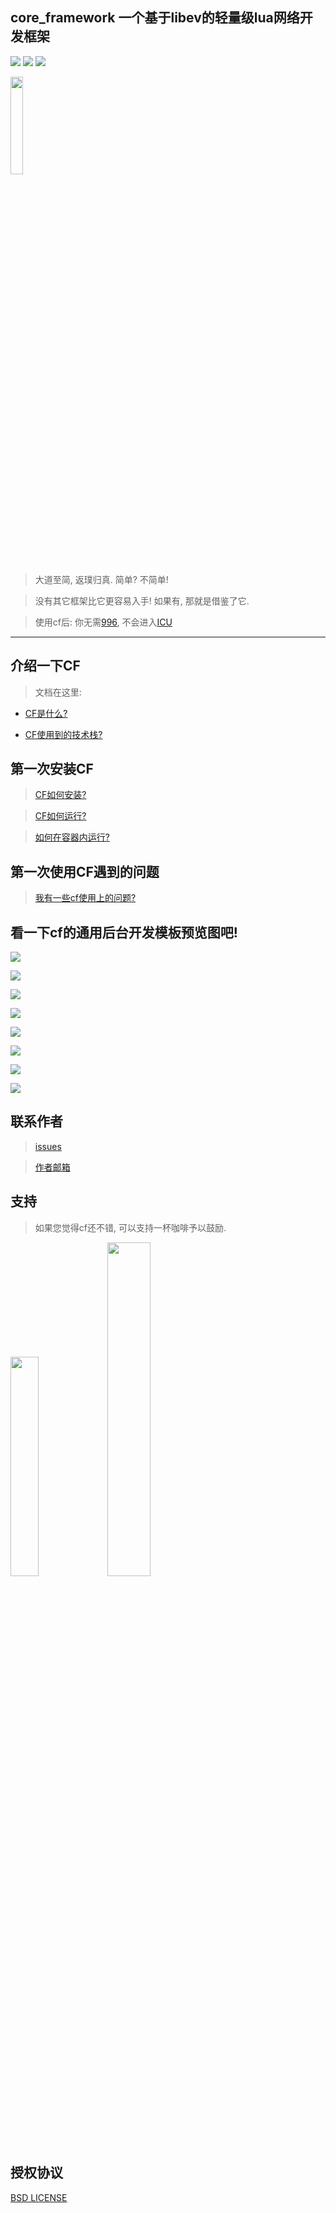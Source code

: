 ## core_framework 一个基于libev的轻量级lua网络开发框架
<p>
  <a href="https://github.com/CandyMi/core_framework/blob/master/LICENSE">
  <img src="https://img.shields.io/badge/license-BSD-brightgreen.svg"></a>
  <a href="https://www.lua.org/">
  <img src="https://img.shields.io/badge/Language-Lua-blue.svg"></a>
  <a href="https://github.com/CandyMi">
  <img src="https://img.shields.io/badge/Author-CandyMi-red.svg"></a>
</p>

<p>
  <img src="https://raw.githubusercontent.com/wiki/CandyMi/core_framework/images/cfadmin.png" height="20%" width="20%"/ >
</p>

>   大道至简, 返璞归真. 简单? 不简单!

>   没有其它框架比它更容易入手! 如果有, 那就是借鉴了它.

>   使用cf后: 你无需[996](https://github.com/996icu/996.ICU), 不会进入[ICU](https://github.com/996icu/996.ICU)

---

## 介绍一下CF

>	文档在这里:

*   [CF是什么?](https://github.com/CandyMi/core_framework/wiki/home)

*   [CF使用到的技术栈?](https://github.com/CandyMi/core_framework/wiki/MAP)

## 第一次安装CF

>   [CF如何安装?](https://github.com/CandyMi/core_framework/wiki/install)

>   [CF如何运行?](https://github.com/CandyMi/core_framework/wiki/RUN)

>   [如何在容器内运行?](https://github.com/CandyMi/core_framework/wiki/Docker)

## 第一次使用CF遇到的问题

>   [我有一些cf使用上的问题?](https://github.com/CandyMi/core_framework/wiki/QA)

## 看一下cf的通用后台开发模板预览图吧!

<p><img src="https://raw.githubusercontent.com/wiki/CandyMi/core_framework/images/pre-login.png"/></p>

<p><img src="https://raw.githubusercontent.com/wiki/CandyMi/core_framework/images/pre-dashboard.png"/></p>

<p><img src="https://raw.githubusercontent.com/wiki/CandyMi/core_framework/images/pre-profile.png"/></p>

<p><img src="https://raw.githubusercontent.com/wiki/CandyMi/core_framework/images/pre-user.png"/></p>

<p><img src="https://raw.githubusercontent.com/wiki/CandyMi/core_framework/images/pre-role.png"/></p>

<p><img src="https://raw.githubusercontent.com/wiki/CandyMi/core_framework/images/pre-header.png"/></p>

<p><img src="https://raw.githubusercontent.com/wiki/CandyMi/core_framework/images/pre-aside.png"/></p>

<p><img src="https://raw.githubusercontent.com/wiki/CandyMi/core_framework/images/pre-lang.png"/></p>

## 联系作者

>   [issues](https://github.com/CandyMi/core_framework/issues)

>   <a href="mailto:869646063@qq.com">作者邮箱</a>

## 支持

>   如果您觉得cf还不错, 可以支持一杯咖啡予以鼓励.

<p>
  <img src="https://raw.githubusercontent.com/wiki/CandyMi/core_framework/images/zhifubao.jpeg" height="30%" width="30%">
  <img src="https://raw.githubusercontent.com/wiki/CandyMi/core_framework/images/weixin.jpeg" height="37%" width="37%">
</p>

## 授权协议

[BSD LICENSE](https://github.com/CandyMi/core_framework/blob/master/LICENSE)
